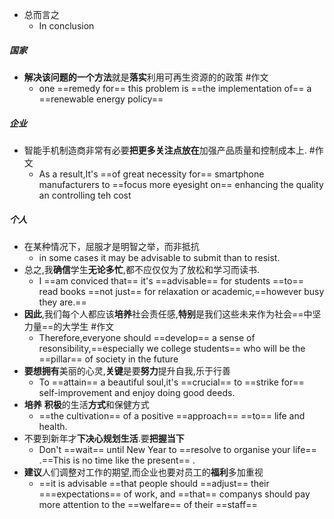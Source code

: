 - 总而言之
	- In conclusion
##### 国家
- **解决该问题的一个方法**就是**落实**利用可再生资源的的政策 #作文 
	- one ==remedy for== this problem is ==the implementation of== a ==renewable energy policy==
##### 企业
- 智能手机制造商非常有必要**把更多关注点放在**加强产品质量和控制成本上. #作文
	- As a result,It's ==of great necessity for== smartphone manufacturers to ==focus more eyesight on== enhancing the quality an controlling teh cost 
##### 个人

- 在某种情况下，屈服才是明智之举，而非抵抗
	-  in some cases it may be advisable to submit than to resist.
- 总之,我**确信**学生**无论多忙**,都不应仅仅为了放松和学习而读书.
	- I ==am conviced that== it's ==advisable== for students ==to== read books ==not just== for relaxation or academic,==however busy they are.==
- **因此**,我们每个人都应该**培养**社会责任感,**特别**是我们这些未来作为社会==中坚力量==的大学生 #作文 
	- Therefore,everyone should ==develop== a sense of resonsibility,==especially we college students== who will be the ==pillar== of society in the future 
- **要想拥有**美丽的心灵,**关键**是要**努力**提升自我,乐于行善
	- To ==attain== a beautiful soul,it's ==crucial== to ==strike for== self-improvement and enjoy doing good deeds.
- **培养** **积极**的生活**方式**和保健方式
	- ==the cultivation== of a positive ==approach==  ==to== life and health.
- 不要到新年才**下决心规划生活**.要**把握当下**
	- Don't ==wait== until New Year to ==resolve to organise your life== .==This is no time like the present== .
- **建议**人们调整对工作的期望,而企业也要对员工的**福利**多加重视
	- ==it is advisable ==that people should ==adjust== their ===expectations== of work, and ==that== companys should pay more attention to the ==welfare== of their ==staff==